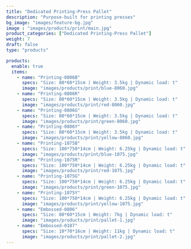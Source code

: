 ```yaml
---
title: "Dedicated Printing-Press Pallet"
description: "Purpose-built for printing presses"
bg_image: "images/feature-bg.jpg"
image : "images/products/print/main.jpg"
product_categories: ["Dedicated Printing-Press Pallet"]
weight: 7
draft: false
type: "products"

products:
  enable: true
  items:
    - name: "Printing-0806B"
      specs: "Size: 80*60*15cm | Weight: 3.5kg | Dynamic load: t"
      image: "images/products/print/blue-8060.jpg"
    - name: "Printing-0806R"
      specs: "Size: 80*60*15cm | Weight: 3.5kg | Dynamic load: t"
      image: "images/products/print/red-8060.jpg"
    - name: "Printing-0806G"
      specs: "Size: 80*60*15cm | Weight: 3.5kg | Dynamic load: t"
      image: "images/products/print/green-8060.jpg"
    - name: "Printing-0806Y"
      specs: "Size: 80*60*15cm | Weight: 3.5kg | Dynamic load: t"
      image: "images/products/print/yellow-8060.jpg"
    - name: "Printing-1075B"
      specs: "Size: 100*750*14cm | Weight: 6.25kg | Dynamic load: t"
      image: "images/products/print/blue-1075.jpg"
    - name: "Printing-1075R"
      specs: "Size: 100*750*14cm | Weight: 6.25kg | Dynamic load: t"
      image: "images/products/print/red-1075.jpg"
    - name: "Printing-1075G"
      specs: "Size: 100*750*14cm | Weight: 6.25kg | Dynamic load: t"
      image: "images/products/print/green-1075.jpg"
    - name: "Printing-1075Y"
      specs: "Size: 100*750*14cm | Weight: 6.25kg | Dynamic load: t"
      image: "images/products/print/yellow-1075.jpg"
    - name: "Embossed-0806"
      specs: "Size: 80*60*15cm | Weight: 7kg | Dynamic load: t"
      image: "images/products/print/pallet-1.jpg"
    - name: "Embossed-0107"
      specs: "Size: 10*70*16cm | Weight: 11kg | Dynamic load: t"
      image: "images/products/print/pallet-2.jpg"
---
```

